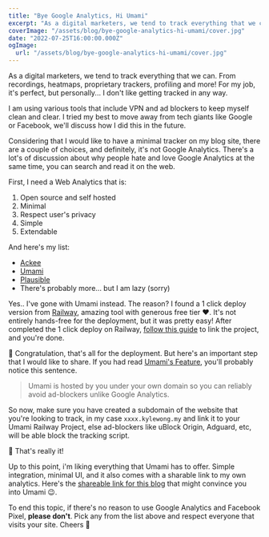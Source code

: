 ```yaml
---
title: "Bye Google Analytics, Hi Umami"
excerpt: "As a digital marketers, we tend to track everything that we can. From recordings, heatmaps, proprietary trackers, profiling and more! For my job, it's perfect, but personally... I don't like getting tracked in any way."
coverImage: "/assets/blog/bye-google-analytics-hi-umami/cover.jpg"
date: "2022-07-25T16:00:00.000Z"
ogImage:
  url: "/assets/blog/bye-google-analytics-hi-umami/cover.jpg"
---
```


As a digital marketers, we tend to track everything that we can. From recordings, heatmaps, proprietary trackers, profiling and more! For my job, it's perfect, but personally... I don't like getting tracked in any way.

I am using various tools that include VPN and ad blockers to keep myself clean and clear. I tried my best to move away from tech giants like Google or Facebook, we'll discuss how I did this in the future.

Considering that I would like to have a minimal tracker on my blog site, there are a couple of choices, and definitely, it's not Google Analytics. There's a lot's of discussion about why people hate and love Google Analytics at the same time, you can search and read it on the web.

First, I need a Web Analytics that is:

1. Open source and self hosted
2. Minimal
3. Respect user's privacy
4. Simple
5. Extendable

And here's my list:

- [Ackee](https://ackee.electerious.com)
- [Umami](https://umami.is)
- [Plausible](https://plausible.io)
- There's probably more... but I am lazy (sorry)

Yes.. I've gone with Umami instead. The reason? I found a 1 click deploy version from [Railway](https://railway.app/starters?search=umami&referralCode=mK3Big), amazing tool with generous free tier ❤️. It's not entirely hands-free for the deployment, but it was pretty easy! After completed the 1 click deploy on Railway, [follow this guide](https://umami.is/docs/running-on-railway) to link the project, and you're done.

🎉 Congratulation, that's all for the deployment. But here's an important step that I would like to share. If you had read [Umami's Feature](https://umami.is/features), you'll probably notice this sentence.

> Umami is hosted by you under your own domain so you can reliably avoid ad-blockers unlike Google Analytics.

So now, make sure you have created a subdomain of the website that you're looking to track, in my case `xxxx.kylewong.my` and link it to your Umami Railway Project, else ad-blockers like uBlock Origin, Adguard, etc, will be able block the tracking script.

🥳 That's really it!

Up to this point, i'm liking everything that Umami has to offer. Simple integration, minimal UI, and it also comes with a sharable link to my own analytics. Here's the [shareable link for this blog](https://5oddwdpyqe.kylewong.my/share/zT7fHNea/Kyle%20Blog) that might convince you into Umami 😉.

To end this topic, if there's no reason to use Google Analytics and Facebook Pixel, **please don't**. Pick any from the list above and respect everyone that visits your site. Cheers 🥂
